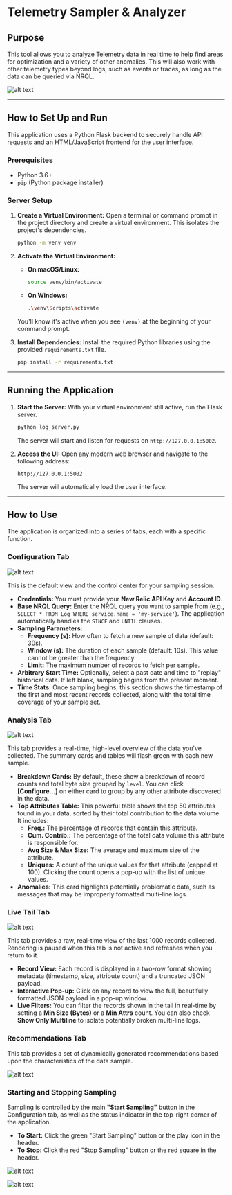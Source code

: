# Telemetry Sampler & Analyzer

## Purpose

This tool allows you to analyze Telemetry data in real time to help find areas for optimization and a variety of other anomalies. This will also work with other telemetry types beyond logs, such as events or traces, as long as the data can be queried via NRQL.

![alt text](screenshot.png)

---

## How to Set Up and Run

This application uses a Python Flask backend to securely handle API requests and an HTML/JavaScript frontend for the user interface.

### Prerequisites

-   Python 3.6+
-   `pip` (Python package installer)

### Server Setup

1.  **Create a Virtual Environment:**
    Open a terminal or command prompt in the project directory and create a virtual environment. This isolates the project's dependencies.
    ```bash
    python -m venv venv
    ```

2.  **Activate the Virtual Environment:**
    -   **On macOS/Linux:**
        ```bash
        source venv/bin/activate
        ```
    -   **On Windows:**
        ```bash
        .\venv\Scripts\activate
        ```
    You'll know it's active when you see `(venv)` at the beginning of your command prompt.

3.  **Install Dependencies:**
    Install the required Python libraries using the provided `requirements.txt` file.
    ```bash
    pip install -r requirements.txt
    ```

---

## Running the Application

1.  **Start the Server:**
    With your virtual environment still active, run the Flask server.
    ```bash
    python log_server.py
    ```
    The server will start and listen for requests on `http://127.0.0.1:5002`.

2.  **Access the UI:**
    Open any modern web browser and navigate to the following address:
    ```
    http://127.0.0.1:5002
    ```
    The server will automatically load the user interface.

---

## How to Use

The application is organized into a series of tabs, each with a specific function.



### Configuration Tab

![alt text](config-tab.png)

This is the default view and the control center for your sampling session.

-   **Credentials:** You must provide your **New Relic API Key** and **Account ID**.
-   **Base NRQL Query:** Enter the NRQL query you want to sample from (e.g., `SELECT * FROM Log WHERE service.name = 'my-service'`). The application automatically handles the `SINCE` and `UNTIL` clauses.
-   **Sampling Parameters:**
    -   **Frequency (s):** How often to fetch a new sample of data (default: 30s).
    -   **Window (s):** The duration of each sample (default: 10s). This value cannot be greater than the frequency.
    -   **Limit:** The maximum number of records to fetch per sample.
-   **Arbitrary Start Time:** Optionally, select a past date and time to "replay" historical data. If left blank, sampling begins from the present moment.
-   **Time Stats:** Once sampling begins, this section shows the timestamp of the first and most recent records collected, along with the total time coverage of your sample set.

### Analysis Tab

![alt text](analysis-tab.png)

This tab provides a real-time, high-level overview of the data you've collected. The summary cards and tables will flash green with each new sample.

-   **Breakdown Cards:** By default, these show a breakdown of record counts and total byte size grouped by `level`. You can click **[Configure...]** on either card to group by any other attribute discovered in the data.
-   **Top Attributes Table:** This powerful table shows the top 50 attributes found in your data, sorted by their total contribution to the data volume. It includes:
    -   **Freq.:** The percentage of records that contain this attribute.
    -   **Cum. Contrib.:** The percentage of the total data volume this attribute is responsible for.
    -   **Avg Size & Max Size:** The average and maximum size of the attribute.
    -   **Uniques:** A count of the unique values for that attribute (capped at 100). Clicking the count opens a pop-up with the list of unique values.
-   **Anomalies:** This card highlights potentially problematic data, such as messages that may be improperly formatted multi-line logs.

### Live Tail Tab

![alt text](live-tail-tab.png)

This tab provides a raw, real-time view of the last 1000 records collected. Rendering is paused when this tab is not active and refreshes when you return to it.

-   **Record View:** Each record is displayed in a two-row format showing metadata (timestamp, size, attribute count) and a truncated JSON payload.
-   **Interactive Pop-up:** Click on any record to view the full, beautifully formatted JSON payload in a pop-up window.
-   **Live Filters:** You can filter the records shown in the tail in real-time by setting a **Min Size (Bytes)** or a **Min Attrs** count. You can also check **Show Only Multiline** to isolate potentially broken multi-line logs.

### Recommendations Tab

This tab provides a set of dynamically generated recommendations based upon the characteristics of the data sample.

![alt text](recommendations-tab.png)

### Starting and Stopping Sampling

Sampling is controlled by the main **"Start Sampling"** button in the Configuration tab, as well as the status indicator in the top-right corner of the application.

-   **To Start:** Click the green "Start Sampling" button or the play icon in the header.
-   **To Stop:** Click the red "Stop Sampling" button or the red square in the header.


![alt text](start-sampling-1.png)


![alt text](start-sampling-2.png)